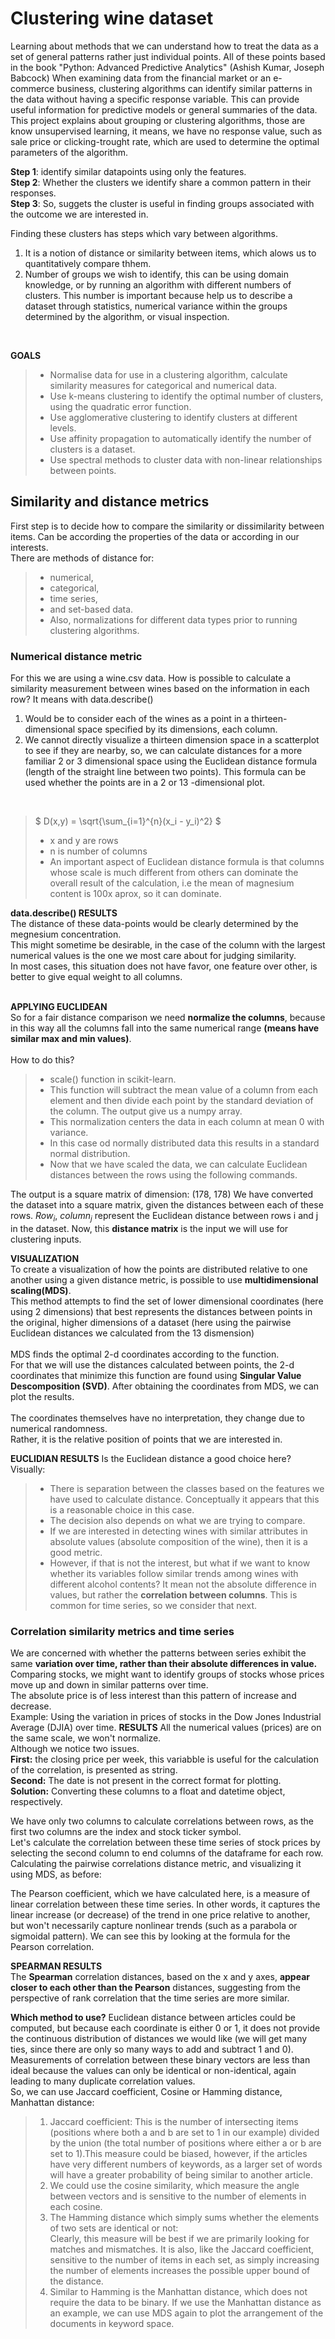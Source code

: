 # Clustering wine dataset
Learning about methods that we can understand how to treat the data as a set of general patterns rather just individual points. All of these points based in the book  "Python: Advanced Predictive Analytics" (Ashish Kumar, Joseph Babcock)
When examining data from the financial market or an e-commerce business, clustering algorithms can identify similar patterns in the data without having a specific response variable. This can provide useful information for predictive models or general summaries of the data.
This project explains about grouping or clustering algorithms, those are know unsupervised learning, it means, we have no response value, such as sale price or clicking-trought rate, which are used to determine the optimal parameters of the algorithm.

**Step 1**: identify similar datapoints using only the features.  
**Step 2**: Whether the clusters we identify share a common pattern in their responses.  
**Step 3**: So, suggets the cluster is useful in finding groups associated with the outcome we are interested in.  

Finding these clusters has steps which vary between algorithms.
1) It is a notion of distance or similarity between items, which alows us to quantitatively compare thhem.
2) Number of groups we wish to identify, this can be using domain knowledge, or by running an algorithm with different numbers of clusters. This number is important because help us to describe a dataset through statistics, numerical variance within the groups determined by the algorithm, or visual inspection.  
<br>

**GOALS**  
> - Normalise data for use in a clustering algorithm, calculate similarity measures for categorical and numerical data. <br>
> - Use k-means clustering to identify the optimal number of clusters, using the quadratic error function.  
> - Use agglomerative clustering to identify clusters at different levels.
> - Use affinity propagation to automatically identify the number of clusters is a dataset.   
> - Use spectral methods to cluster data with non-linear relationships between points.

## Similarity and distance metrics
First step is to decide how to compare the similarity or dissimilarity between items. Can be according the properties of the data or according in our interests.  
There are methods of distance for:  
> - numerical, 
> - categorical, 
> - time series, 
> - and set-based data. 
> - Also, normalizations for different data types prior to running clustering algorithms.

### Numerical distance metric
For this we are using a wine.csv data.
How is possible to calculate a similarity measurement between wines based on the information in each row? It means with data.describe()  
1. Would be to consider each of the wines as a point in a thirteen-dimensional space specified by its dimensions, each column.  
2. We cannot directly visualize a thirteen dimension space in a scatterplot to see if they are nearby, so, we can calculate distances for a more familiar 2 or 3 dimensional space using the Euclidean distance formula (length of the straight line between two points). This formula can be used whether the points are in a 2 or 13 -dimensional plot.  
<br>

> $ D(x,y) = \sqrt{\sum_{i=1}^{n}(x_i - y_i)^2} $<br>
> - x and y are rows 
> - n is number of columns
> - An important aspect of Euclidean distance formula is that columns whose scale is much different from others can dominate the overall result of the calculation, i.e the mean of magnesium content is 100x aprox, so it can dominate. 

**data.describe() RESULTS**  
The distance of these data-points would be clearly determined by the megnesium concentration.  
This might sometime be desirable, in the case of the column with the largest numerical values is the one we most care about for judging similarity.  
In most cases, this situation does not have favor, one feature over other, is better to give equal weight to all columns.  
<br>

**APPLYING EUCLIDEAN**<br>
So for a fair distance comparison we need **normalize the columns**, because in this way all the columns fall into the same numerical range **(means have similar max and min values)**.  
<br>
How to do this? 
> - scale() function in scikit-learn. 
> - This function will subtract the mean value of a column from each element and then divide each point by the standard deviation of the column. The output give us a numpy array.   
> - This normalization centers the data in each column at mean 0 with variance.  
> - In this case od normally distributed data this results in a standard normal distribution.  
> - Now that we have scaled the data, we can calculate Euclidean distances between the rows using the following commands.

The output is a square matrix of dimension: (178, 178)
We have converted the dataset into a square matrix, given the distances between each of these rows. $Row_i$, $column_j$ represent the Euclidean distance between rows i and j in the dataset. Now, this **distance matrix**  is the input we will use for clustering inputs.  

**VISUALIZATION**<br>
To create a visualization of how the points are distributed relative to one another using a given distance metric, is possible to use **multidimensional scaling(MDS)**.  
This method attempts to find the set of lower dimensional coordinates (here using 2 dimensions) that best represents the distances between points in the original, higher dimensions of a dataset (here using the pairwise Euclidean distances we calculated from the 13 dismension)<br>  
MDS finds the optimal 2-d coordinates according to the function.<br> For that we will use the distances calculated between points, the 2-d coordinates that minimize this function are found using **Singular Value Descomposition (SVD)**. After obtaining the coordinates from MDS, we can plot the results.<br>
<br>
The coordinates themselves have no interpretation, they change due to numerical randomness.  
Rather, it is the relative position of points that we are interested in.  

**EUCLIDIAN RESULTS**
Is the Euclidean distance a good choice here? Visually:<br>
> - There is separation between the classes based on the features we have used to calculate distance. Conceptually it appears that this is a reasonable choice in this case.
> - The decision also depends on what we are trying to compare. 
> - If we are interested in detecting wines with similar attributes in absolute values (absolute composition of the wine), then it is a good metric.
> - However, if that is not the interest, but what if we want to know whether its variables follow similar trends among wines with different alcohol contents? It mean not the absolute difference in values, but rather the **correlation between columns**. This is common for time series, so we consider that next.

### Correlation similarity metrics and time series
We are concerned with whether the patterns between series exhibit the same **variation over time, rather than their absolute differences in value.**
<br>
Comparing stocks, we might want to identify groups of stocks whose prices move up and down in similar patterns over time.
<br>
The absolute price is of less interest than this pattern of increase and decrease.
<br>
Example: Using the variation in prices of stocks in the Dow Jones Industrial Average (DJIA) over time.
**RESULTS**
All the numerical values (prices) are on the same scale, we won't normalize.<br>
Although we notice two issues.<br>
**First:** the closing price per week, this variabble is useful for the calculation of the correlation, is presented as string.
<br>
**Second:** The date is not present in the correct format for plotting.
<br>
**Solution:** Converting these columns to a float and datetime object, respectively. 


We have only two columns to calculate correlations between rows, as the first two columns are the index and stock ticker symbol.<br>
Let's calculate the correlation between these time series of stock prices by selecting the second column to end columns of the dataframe for each row.<br>
Calculating the pairwise correlations distance metric, and visualizing it using MDS, as before:

The Pearson coefficient, which we have calculated here, is a measure of linear correlation between these time series. In other words, it captures the linear increase (or decrease) of the trend in one price relative to another, but won't necessarily capture nonlinear trends (such as a parabola or sigmoidal pattern). We can see this by looking at the formula for the Pearson correlation.  

**SPEARMAN RESULTS**  
The **Spearman** correlation distances, based on the x and y axes, **appear closer to each other than the Pearson** distances, suggesting from the perspective of rank correlation that the time series are more similar.

**Which method to use?**
Euclidean distance between articles could be computed, but because each coordinate is either 0 or 1, it does not provide the continuous distribution of distances we would like (we will get many ties, since there are only so many ways to add and subtract 1 and 0).  
Measurements of correlation between these binary vectors are less than ideal because the values can only be identical or non-identical, again leading to many duplicate correlation values.  
So, we can use Jaccard coefficient, Cosine or Hamming distance, Manhattan distance:
> 1. Jaccard coefficient: This is the number of intersecting items (positions where both a and b are set to 1 in our example) divided by the union (the total number of positions where either a or b are set to 1).This measure could be biased, however, if the articles have very different numbers of keywords, as a larger set of words will have a greater probability of being similar to another article. 
> 2. We could use the cosine similarity, which measure the angle between vectors and is sensitive to the number of elements in each cosine.
> 3. The Hamming distance which simply sums whether the elements of two sets are identical or not:  
Clearly, this measure will be best if we are primarily looking for matches and mismatches. It is also, like the Jaccard coefficient, sensitive to the number of items in each set, as simply increasing the number of elements increases the possible upper bound of the distance.
> 4. Similar to Hamming is the Manhattan distance, which does not require the data to be binary. If we use the Manhattan distance as an example, we can use MDS again to plot the arrangement of the documents in keyword space.


